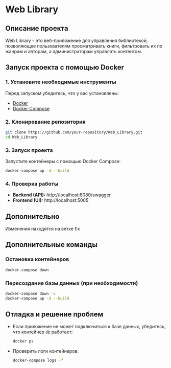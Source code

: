 # Web Library

## Описание проекта
Web Library - это веб-приложение для управления библиотекой, позволяющее пользователям просматривать книги, фильтровать их по жанрам и авторам, а администраторам управлять контентом.

## Запуск проекта с помощью Docker

### 1. Установите необходимые инструменты
Перед запуском убедитесь, что у вас установлены:
- [Docker](https://www.docker.com/)
- [Docker Compose](https://docs.docker.com/compose/install/)

### 2. Клонирование репозитория
```sh
git clone https://github.com/your-repository/Web_Library.git
cd Web_Library
```

### 3. Запуск проекта
Запустите контейнеры с помощью Docker Compose:
```sh
docker-compose up -d --build
```

### 4. Проверка работы
- **Backend (API):** http://localhost:8080/swagger
- **Frontend (UI):** http://localhost:5005

## Дополнительно
Изменения находятся на ветке fix

## Дополнительные команды

### Остановка контейнеров
```sh
docker-compose down
```

### Пересоздание базы данных (при необходимости)
```sh
docker-compose down -v
docker-compose up -d --build
```

## Отладка и решение проблем
- Если приложение не может подключиться к базе данных, убедитесь, что контейнер `db` работает:
  ```sh
  docker ps
  ```
- Проверить логи контейнеров:
  ```sh
  docker-compose logs -f
  ```
